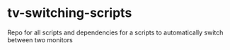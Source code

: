 # tv-switching-scripts
Repo for all scripts and dependencies for a scripts to automatically switch between two monitors
